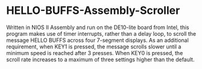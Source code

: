 # HELLO-BUFFS-Assembly-Scroller
Written in NIOS II Assembly and run on the DE10-lite board from Intel, this program makes use of timer interrupts, rather than a delay loop, to scroll the message HELLO BUFFS across four 7-segment displays. As an additional requirement, when KEY1 is pressed, the message scrolls slower until a minimum speed is reached after 3 presses. When KEY0 is pressed, the scroll rate increases to a maximum of three settings higher than the default. 
